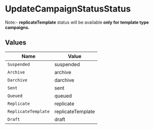 # UpdateCampaignStatusStatus

Note:- **replicateTemplate** status will be available **only for template type campaigns.**



## Values

| Name                | Value               |
| ------------------- | ------------------- |
| `Suspended`         | suspended           |
| `Archive`           | archive             |
| `Darchive`          | darchive            |
| `Sent`              | sent                |
| `Queued`            | queued              |
| `Replicate`         | replicate           |
| `ReplicateTemplate` | replicateTemplate   |
| `Draft`             | draft               |